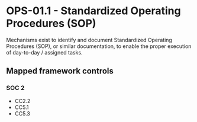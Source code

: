 # OPS-01.1 - Standardized Operating Procedures (SOP)
Mechanisms exist to identify and document Standardized Operating Procedures (SOP), or similar documentation, to enable the proper execution of day-to-day / assigned tasks.
## Mapped framework controls
### SOC 2
- CC2.2
- CC5.1
- CC5.3